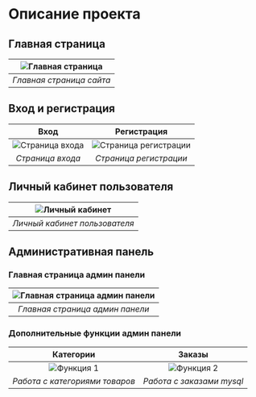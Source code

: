 # Описание проекта

## Главная страница
|![Главная страница](https://github.com/AikenOG/BarShikWeb/assets/main.jpg)|
|:--:|
|*Главная страница сайта*|

## Вход и регистрация
|Вход|Регистрация|
|:--:|:--:|
|![Страница входа](https://github.com/AikenOG/BarShikWeb/assets/auth.jpg)|![Страница регистрации](https://github.com/AikenOG/BarShikWeb/assets/reg.jpg)|
|*Страница входа*|*Страница регистрации*|

## Личный кабинет пользователя
|![Личный кабинет](https://github.com/AikenOG/BarShikWeb/assets/lichka.jpg)|
|:--:|
|*Личный кабинет пользователя*|

## Административная панель
### Главная страница админ панели
|![Главная страница админ панели](https://github.com/AikenOG/BarShikWeb/assets/tovari.jpg)|
|:--:|
|*Главная страница админ панели*|

### Дополнительные функции админ панели
|Категории|Заказы|
|:--:|:--:|
|![Функция 1](https://github.com/AikenOG/BarShikWeb/assets/category.jpg)|![Функция 2](https://github.com/AikenOG/BarShikWeb/assets/zakazi.jpg)|
|*Работа с категориями товаров*|*Работа с заказами mysql*|
